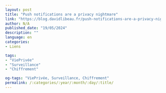 ```yaml
---
layout: post
title: "Push notifications are a privacy nightmare"
link: "https://blog.davidlibeau.fr/push-notifications-are-a-privacy-nightmare"
author: N/A
published_date: "19/05/2024"
description: ""
language: en
categories:
- Liens

tags:
- "ViePrivée"
- "Surveillance"
- "Chiffrement"

og-tags: "ViePrivée, Surveillance, Chiffrement"
permalink: /:categories/:year/:month/:day/:title/
---
```

